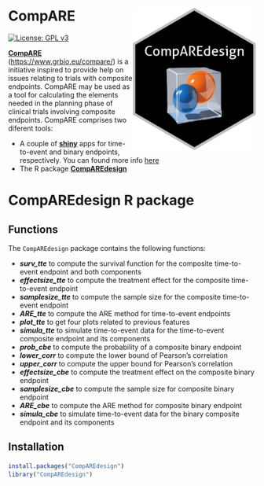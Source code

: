 
# CompARE <img src="man/figures/CompAREdesign_logo.png" align="right" alt="" width="250" />

[![License: GPL
v3](https://img.shields.io/badge/License-GPLv3-blue.svg)](https://www.gnu.org/licenses/gpl-3.0)

[**CompARE**](https://www.grbio.eu/compare/)
(<https://www.grbio.eu/compare/>) is a initiative inspired to provide
help on issues relating to trials with composite endpoints. CompARE may
be used as a tool for calculating the elements needed in the planning
phase of clinical trials involving composite endpoints. CompARE comprises 
two diferent tools:

- A couple of [**shiny**](https://www.rstudio.com/products/shiny/) apps for time-to-event and binary endpoints, respectively. You can found more info [here](https://github.com/CompARE-Composite/Functions-shiny-apps)
- The R package [**CompAREdesign**](https://CRAN.R-project.org/package=CompAREdesign)


# CompAREdesign R package

## Functions

The `CompAREdesign` package contains the following functions:

  - __*surv\_tte*__ to compute the survival function for the composite time-to-event endpoint and both components
  - __*effectsize\_tte*__ to compute the treatment effect for the composite time-to-event endpoint
  - __*samplesize\_tte*__ to compute the sample size for the composite time-to-event endpoint
  - __*ARE\_tte*__ to compute the ARE method for time-to-event endpoints
  - __*plot\_tte*__ to get four plots related to previous features
  - __*simula\_tte*__ to simulate time-to-event data for the time-to-event composite endpoint and its components
  - __*prob\_cbe*__ to compute the probability of a composite binary
    endpoint 
  - __*lower\_corr*__ to compute the lower bound of Pearson’s correlation
  - __*upper\_corr*__ to compute the upper bound for Pearson’s correlation
  - __*effectsize\_cbe*__ to compute the treatment effect on the composite
    binary endpoint
  - __*samplesize\_cbe*__ to compute the sample size for composite binary
    endpoint
  - __*ARE\_cbe*__ to compute the ARE method for composite binary endpoint
  - __*simula\_cbe*__ to simulate time-to-event data for the binary composite endpoint and its components
  

## Installation

``` r
install.packages("CompAREdesign")
library("CompAREdesign")
```

